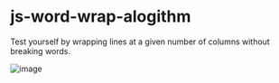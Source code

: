 # js-word-wrap-alogithm

Test yourself by wrapping lines at a given number of columns without breaking words.

![image](https://user-images.githubusercontent.com/54438967/196451441-91cbbdc6-a052-4636-b935-4f1fe7fa681e.png)
